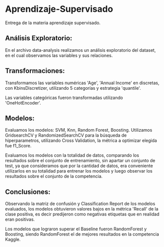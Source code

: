 # Aprendizaje-Supervisado

Entrega de la materia aprendizaje supervisado.

## Análisis Exploratorio:
En el archivo data-analysis realizamos un análisis exploratorio del dataset, en el cual observamos las variables y sus relaciones.

## Transformaciones:
Transformamos las variables numéricas 'Age', 'Annual Income' en discretas, con KbinsDiscretizer, utilizando 5 categorías y estrategia 'quantile'.

Las variables categóricas fueron transformadas utilizando 'OneHotEncoder'.

## Modelos:
Evaluamos los modelos: SVM, Knn, Random Forest, Boosting. Utilizamos GridsearchCV y RandomizedSearchCV para la búsqueda de hiperparametros, utilizando Cross Validation, la métrica a optimizar elegida fue f1_Score.

Evaluamos los modelos con la totalidad de datos, comparando los resultados sobre el conjunto de entrenamiento, sin apartar un conjunto de test, ya que consideramos que por la cantidad de datos, era conveniente utilizarlos en su totalidad para entrenar los modelos y luego observar los resultados sobre el conjunto de la competencia. 

## Conclusiones:

Observando la matriz de confusión y Classification Report de los modelos evaluados, los modelos obtuvieron valores bajos en la métrica 'Recall' de la clase positiva, es decir predijeron como negativas etiquetas que en realidad eran positivas. 

Los modelos que lograron superar el Baseline fueron RandomForest y Boosting, siendo RandomForest el de mejores resultados en la competencia Kaggle.


